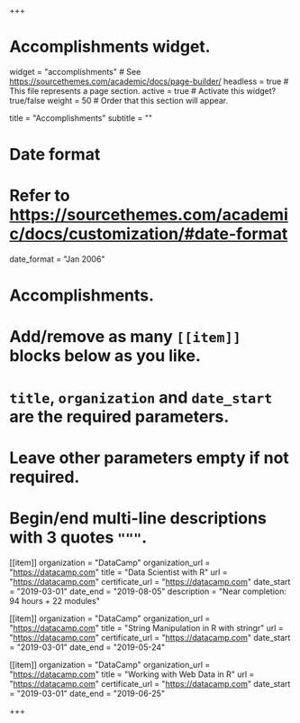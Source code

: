 +++
# Accomplishments widget.
widget = "accomplishments"  # See https://sourcethemes.com/academic/docs/page-builder/
headless = true  # This file represents a page section.
active = true  # Activate this widget? true/false
weight = 50  # Order that this section will appear.

title = "Accomplish&shy;ments"
subtitle = ""

# Date format
#   Refer to https://sourcethemes.com/academic/docs/customization/#date-format
date_format = "Jan 2006"

# Accomplishments.
#   Add/remove as many `[[item]]` blocks below as you like.
#   `title`, `organization` and `date_start` are the required parameters.
#   Leave other parameters empty if not required.
#   Begin/end multi-line descriptions with 3 quotes `"""`.

[[item]]
  organization = "DataCamp"
  organization_url = "https://datacamp.com"
  title = "Data Scientist with R"
  url = "https://datacamp.com"
  certificate_url = "https://datacamp.com"
  date_start = "2019-03-01"
  date_end = "2019-08-05"
  description = "Near completion: 94 hours + 22 modules"

[[item]]
  organization = "DataCamp"
  organization_url = "https://datacamp.com"
  title = "String Manipulation in R with stringr"
  url = "https://datacamp.com"
  certificate_url = "https://datacamp.com"
  date_start = "2019-03-01"
  date_end = "2019-05-24"
  
[[item]]
  organization = "DataCamp"
  organization_url = "https://datacamp.com"
  title = "Working with Web Data in R"
  url = "https://datacamp.com"
  certificate_url = "https://datacamp.com"
  date_start = "2019-03-01"
  date_end = "2019-06-25"


+++
